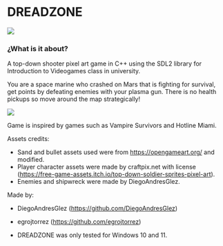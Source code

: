 # DREADZONE

![](https://i.imgur.com/M2TlrSO.jpeg)

### ¿What is it about?
A top-down shooter pixel art game in C++ using the SDL2 library for Introduction to Videogames class in university. 

You are a space marine who crashed on Mars that is fighting for survival, get points by defeating enemies with your plasma gun. There is no health pickups so move around the map strategically!

![](https://imgur.com/yVxJDIy)

Game is inspired by games such as Vampire Survivors and Hotline Miami.

Assets credits:

* Sand and bullet assets used were from https://opengameart.org/ and modified.
* Player character assets were made by craftpix.net with license (https://free-game-assets.itch.io/top-down-soldier-sprites-pixel-art).
* Enemies and shipwreck were made by DiegoAndresGlez.

Made by: 

* DiegoAndresGlez (https://github.com/DiegoAndresGlez)
* egrojtorrez (https://github.com/egrojtorrez)

* DREADZONE was only tested for Windows 10 and 11.
